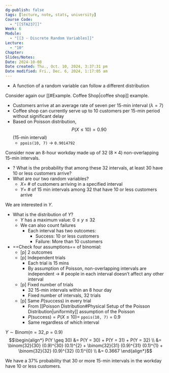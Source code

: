 ```yaml
---
dg-publish: false
tags: [lecture, note, stats, university]
Course Code:
  - "[[STA237]]"
Week: 6
Module:
  - "[[3 - Discrete Random Variables]]"
Lecture:
  - "10"
Chapter: 
Slides/Notes: 
Date: 2024-10-08
Date created: Thu., Oct. 10, 2024, 3:37:31 pm
Date modified: Fri., Dec. 6, 2024, 1:17:05 am
---
```


- A function of a random variable can follow a different distribution

Consider again our [[#Example. Coffee Shop|coffee shop]] example.
- Customers arrive at an average rate of seven per 15-min interval ($\lambda = 7$)
- Coffee shop can currently serve up to 10 customers per 15-min period without significant delay
- Based on Poisson distribution, $$P(X \leq 10) = 0.90$$ (15-min interval)
    - `ppois(10, 7)` → `0.9014792`

Consider now an 8-hour workday made up of 32 ($8 \times 4$) non-overlapping 15-min intervals.
- ? What is the probability that among these 32 intervals, at least 30 have 10 or less customers arrive?
- What are our two random variables?
    - $X =$ # of customers arriving in a specified interval
    - $Y =$ # of 15 min intervals among 32 that have 10 or less customers arrive

We are interested in $Y$.

- What is the distribution of $Y$?
    - $Y$ has a maximum value: $0 \leq y \leq 32$
    - We can also count failures
        - Each interval has two outcomes:
            - Success: 10 or less customers
            - Failure: More than 10 customers
- ==Check four assumptions== of binomial:
    - [p] 2 outcomes
    - [p] Independent trials
        - Each trial is 15 mins
        - By assumption of Poisson, non-overlapping intervals are independent → # people in each interval doesn’t affect any other interval
    - [p] Fixed number of trials
        - 32 15-min intervals within an 8 hour day
        - Fixed number of intervals, 32 trials
    - [p] Same $P(\text{success})$ in every trial
        - From [[Poisson Distribution#Physical Setup of the Poisson Distribution|uniformity]] assumption of the Poisson
        - $P(\text{success}) = P(X \leq 10) =$ `ppois(10, 7)` = 0.9
        - Same regardless of which interval


$Y \sim \text{Binom}(n = 32, p = 0.9)$
$$\begin{align*}
P(Y \geq 30) &= P(Y = 30) + P(Y = 31) + P(Y = 32) \\
&= \binom{32}{30} (0.9)^{30} (0.1)^{2} + \binom{32}{31} (0.9)^{31} (0.1)^{1} + \binom{32}{32} (0.9)^{32} (0.1)^{0} \\
&= 0.3667
\end{align*}$$

We have a 37% probability that 30 or more 15-min intervals in the workday have 10 or less customers.
